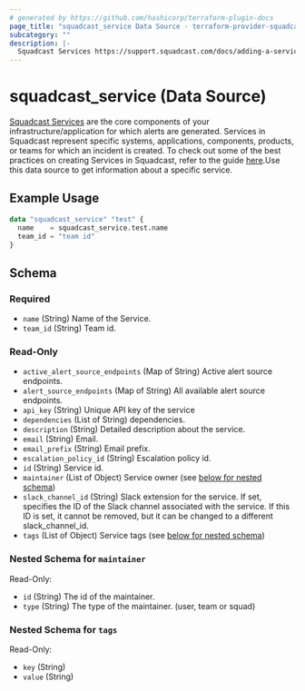 ```yaml
---
# generated by https://github.com/hashicorp/terraform-plugin-docs
page_title: "squadcast_service Data Source - terraform-provider-squadcast"
subcategory: ""
description: |-
  Squadcast Services https://support.squadcast.com/docs/adding-a-service-1 are the core components of your infrastructure/application for which alerts are generated. Services in Squadcast represent specific systems, applications, components, products, or teams for which an incident is created. To check out some of the best practices on creating Services in Squadcast, refer to the guide here https://www.squadcast.com/blog/how-to-configure-services-in-squadcast-best-practices-to-reduce-mttr.Use this data source to get information about a specific service.
---
```


# squadcast_service (Data Source)

[Squadcast Services](https://support.squadcast.com/docs/adding-a-service-1) are the core components of your infrastructure/application for which alerts are generated. Services in Squadcast represent specific systems, applications, components, products, or teams for which an incident is created. To check out some of the best practices on creating Services in Squadcast, refer to the guide [here](https://www.squadcast.com/blog/how-to-configure-services-in-squadcast-best-practices-to-reduce-mttr).Use this data source to get information about a specific service.

## Example Usage

```terraform
data "squadcast_service" "test" {
  name    = squadcast_service.test.name
  team_id = "team id"
}
```

<!-- schema generated by tfplugindocs -->

## Schema

### Required

- `name` (String) Name of the Service.
- `team_id` (String) Team id.

### Read-Only

- `active_alert_source_endpoints` (Map of String) Active alert source endpoints.
- `alert_source_endpoints` (Map of String) All available alert source endpoints.
- `api_key` (String) Unique API key of the service
- `dependencies` (List of String) dependencies.
- `description` (String) Detailed description about the service.
- `email` (String) Email.
- `email_prefix` (String) Email prefix.
- `escalation_policy_id` (String) Escalation policy id.
- `id` (String) Service id.
- `maintainer` (List of Object) Service owner (see [below for nested schema](#nestedatt--maintainer))
- `slack_channel_id` (String) Slack extension for the service. If set, specifies the ID of the Slack channel associated with the service. If this ID is set, it cannot be removed, but it can be changed to a different slack_channel_id.
- `tags` (List of Object) Service tags (see [below for nested schema](#nestedatt--tags))

<a id="nestedatt--maintainer"></a>

### Nested Schema for `maintainer`

Read-Only:

- `id` (String) The id of the maintainer.
- `type` (String) The type of the maintainer. (user, team or squad)

<a id="nestedatt--tags"></a>

### Nested Schema for `tags`

Read-Only:

- `key` (String)
- `value` (String)
